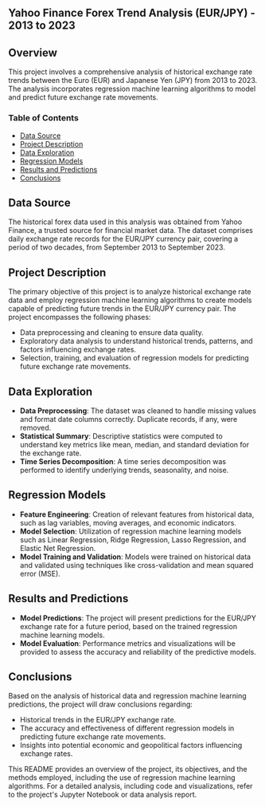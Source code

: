 ## Yahoo Finance Forex Trend Analysis (EUR/JPY) - 2013 to 2023 ##

## Overview

This project involves a comprehensive analysis of historical exchange rate trends between the Euro (EUR) and Japanese Yen (JPY) from 2013 to 2023. The analysis incorporates regression machine learning algorithms to model and predict future exchange rate movements.

### Table of Contents

- [Data Source](#data-source)
- [Project Description](#project-description)
- [Data Exploration](#data-exploration)
- [Regression Models](#regression-models)
- [Results and Predictions](#results-and-predictions)
- [Conclusions](#conclusions)

## Data Source

The historical forex data used in this analysis was obtained from Yahoo Finance, a trusted source for financial market data. The dataset comprises daily exchange rate records for the EUR/JPY currency pair, covering a period of two decades, from September 2013 to September 2023.

## Project Description

The primary objective of this project is to analyze historical exchange rate data and employ regression machine learning algorithms to create models capable of predicting future trends in the EUR/JPY currency pair. The project encompasses the following phases:

- Data preprocessing and cleaning to ensure data quality.
- Exploratory data analysis to understand historical trends, patterns, and factors influencing exchange rates.
- Selection, training, and evaluation of regression models for predicting future exchange rate movements.

## Data Exploration

- **Data Preprocessing**: The dataset was cleaned to handle missing values and format date columns correctly. Duplicate records, if any, were removed.
- **Statistical Summary**: Descriptive statistics were computed to understand key metrics like mean, median, and standard deviation for the exchange rate.
- **Time Series Decomposition**: A time series decomposition was performed to identify underlying trends, seasonality, and noise.

## Regression Models

- **Feature Engineering**: Creation of relevant features from historical data, such as lag variables, moving averages, and economic indicators.
- **Model Selection**: Utilization of regression machine learning models such as Linear Regression, Ridge Regression, Lasso Regression, and Elastic Net Regression.
- **Model Training and Validation**: Models were trained on historical data and validated using techniques like cross-validation and mean squared error (MSE).

## Results and Predictions

- **Model Predictions**: The project will present predictions for the EUR/JPY exchange rate for a future period, based on the trained regression machine learning models.
- **Model Evaluation**: Performance metrics and visualizations will be provided to assess the accuracy and reliability of the predictive models.

## Conclusions

Based on the analysis of historical data and regression machine learning predictions, the project will draw conclusions regarding:

- Historical trends in the EUR/JPY exchange rate.
- The accuracy and effectiveness of different regression models in predicting future exchange rate movements.
- Insights into potential economic and geopolitical factors influencing exchange rates.

This README provides an overview of the project, its objectives, and the methods employed, including the use of regression machine learning algorithms. For a detailed analysis, including code and visualizations, refer to the project's Jupyter Notebook or data analysis report.
